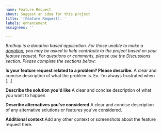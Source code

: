 ```yaml
---
name: Feature Request
about: Suggest an idea for this project
title: '[Feature Request]: '
labels: enhancement
assignees: ''

---
```


*Brethap is a donation based application. For those unable to make a [donation](https://github.com/jithware/brethap#donate), you may be asked to help contribute to the project based on your feature request. For questions or comments, please use the [Discussions](https://github.com/jithware/brethap/discussions) section. Please complete the sections below:*

**Is your feature request related to a problem? Please describe.**
A clear and concise description of what the problem is. Ex. I'm always frustrated when [...]

**Describe the solution you'd like**
A clear and concise description of what you want to happen.

**Describe alternatives you've considered**
A clear and concise description of any alternative solutions or features you've considered.

**Additional context**
Add any other context or screenshots about the feature request here.
